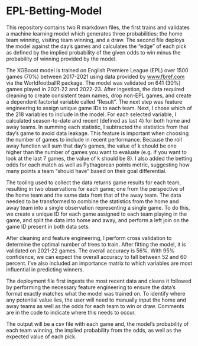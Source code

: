 # EPL-Betting-Model

This repository contains two R markdown files, the first trains and validates a machine learning model which generates three probabilities; the home team winning, visiting team winning, and a draw. The second file deploys the model against the day’s games and calculates the “edge” of each pick as defined by the implied probability of the given odds to win minus the probability of winning provided by the model.  

The XGBoost model is trained on English Premiere League (EPL) over 1500 games (70%) between 2017-2021 using data provided by www.fbref.com via the WorldfootballR package. The model was validated on 641 (30%) games played in 2021-22 and 2022-23. After ingestion, the data required cleaning to create consistent team names, drop non-EPL games, and create a dependent factorial variable called “Result”. The next step was feature engineering to assign unique game IDs to each team. Next, I chose which of the 218 variables to include in the model. For each selected variable, I calculated season-to-date and recent (defined as last 4) for both home and away teams.  In summing each statistic, I subtracted the statistics from that day’s game to avoid data leakage. This feature is important when choosing the number of games to include in recent performance. Because the roll away function will sum that day’s games, the value of k should be one higher than the number of games you want to evaluate (e.g. if you want to look at the last 7 games, the value of k should be 8). I also added the betting odds for each match as well as Pythagorean points metric, suggesting how many points a team “should have” based on their goal differential.  

The tooling used to collect the data returns game results for each team, resulting in two observations for each game; one from the perspective of the home team and the same data from that of the away team. The data needed to be transformed to combine the statistics from the home and away team into a single observation representing a single game. To do this, we create a unique ID for each game assigned to each team playing in the game, and split the data into home and away, and perform a left join on the game ID present in both data sets. 

After cleaning and feature engineering, I perform cross validation to determine the optimal number of trees to train. After fitting the model, it is validated on 2021-22 games.  The overall accuracy is 56%. With 95% confidence, we can expect the overall accuracy to fall between 52 and 60 percent. I’ve also included an importance matrix to which variables are most influential in predicting winners.

The deployment file first ingests the most recent data and cleans it followed by performing the necessary feature engineering to ensure the data’s format exactly matches what the model was trained on.  To identify where any potential value lies, the user will need to manually input the home and away teams as well as the odds for each team to win or draw. Comments are in the code to indicate where this needs to occur. 

The output will be a csv file with each game and, the model’s probability of each team winning, the implied probability from the odds, as well as the expected value of each pick. 
